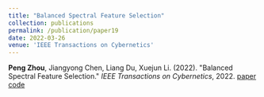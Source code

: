 ```yaml
---
title: "Balanced Spectral Feature Selection"
collection: publications
permalink: /publication/paper19
date: 2022-03-26
venue: 'IEEE Transactions on Cybernetics'
---
```

**Peng Zhou**, Jiangyong Chen, Liang Du, Xuejun Li. (2022). &quot;Balanced Spectral Feature Selection.&quot; <i>IEEE Transactions on Cybernetics</i>, 2022. [paper](http://Doctor-Nobody.github.io/papers/tcyb2024.pdf) 
[code](http://Doctor-Nobody.github.io/codes/BSFS.zip)
